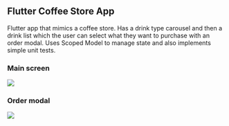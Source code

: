 ## Flutter Coffee Store App

Flutter app that mimics a coffee store.  Has a drink type carousel and then a drink list which the
user can select what they want to purchase with an order modal.  Uses Scoped Model to manage state
and also implements simple unit tests.

### Main screen
![]( "main")

### Order modal
![]( "order")
